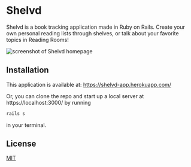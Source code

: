 # Shelvd

Shelvd is a book tracking application made in Ruby on Rails. Create your own personal reading lists through shelves, or talk about your favorite topics in Reading Rooms!

![screenshot of Shelvd homepage](/Users/alexandriacaton/development/code/projects/shelvd/readme/homepage)

## Installation

This application is available at: https://shelvd-app.herokuapp.com/

Or, you can clone the repo and start up a local server at https://localhost:3000/ by running

```bash
rails s
```
in your terminal. 


## License
[MIT](https://choosealicense.com/licenses/mit/)
